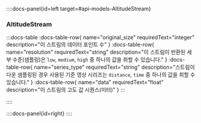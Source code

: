 ::::docs-panel{id=left target=#api-models-AltitudeStream}

### AltitudeStream

:::docs-table
:docs-table-row{
name="original_size"
requiredText="integer"
description="이 스트림의 데이터 포인트 수"
}
:docs-table-row{
name="resolution"
requiredText="string"
description="이 스트림이 반환된 세부 수준(샘플링)은 <code>low</code>, <code>medium</code>, <code>high</code> 중 하나의 값을 취할 수 있습니다."
}
:docs-table-row{
name="series_type"
requiredText="string"
description="스트림이 다운 샘플링된 경우 사용된 기준 영상 시리즈는 <code>distance</code>, <code>time</code> 중 하나의 값을 취할 수 있습니다."
}
:docs-table-row{
name="data"
requiredText="float"
description="이 스트림의 고도 값 시퀀스(미터)"
}
:::

::::

::::docs-panel{id=right}
::::
